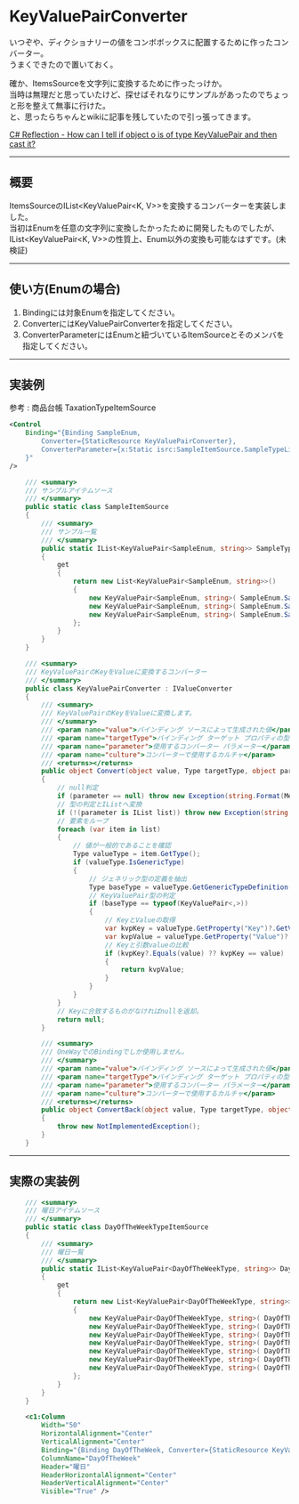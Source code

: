 # KeyValuePairConverter

いつぞや、ディクショナリーの値をコンボボックスに配置するために作ったコンバーター。  
うまくできたので置いておく。  

確か、ItemsSourceを文字列に変換するために作ったっけか。  
当時は無理だと思っていたけど、探せばそれなりにサンプルがあったのでちょっと形を整えて無事に行けた。  
と、思ったらちゃんとwikiに記事を残していたので引っ張ってきます。  

[C# Reflection - How can I tell if object o is of type KeyValuePair and then cast it?](https://stackoverflow.com/questions/2729614/c-sharp-reflection-how-can-i-tell-if-object-o-is-of-type-keyvaluepair-and-then)  

---

## 概要

ItemsSourceのIList<KeyValuePair<K, V>>を変換するコンバーターを実装しました。  
当初はEnumを任意の文字列に変換したかったために開発したものでしたが、IList<KeyValuePair<K, V>>の性質上、Enum以外の変換も可能なはずです。(未検証)  

---

## 使い方(Enumの場合)

1. Bindingには対象Enumを指定してください。  
2. ConverterにはKeyValuePairConverterを指定してください。  
3. ConverterParameterにはEnumと紐づいているItemSourceとそのメンバを指定してください。  

---

## 実装例

参考 : 商品台帳 TaxationTypeItemSource  

``` XML
<Control
    Binding="{Binding SampleEnum,
        Converter={StaticResource KeyValuePairConverter},
        ConverterParameter={x:Static isrc:SampleItemSource.SampleTypeList}
    }"
/>
```

``` C#
    /// <summary>
    /// サンプルアイテムソース
    /// </summary>
    public static class SampleItemSource
    {
        /// <summary>
        /// サンプル一覧
        /// </summary>
        public static IList<KeyValuePair<SampleEnum, string>> SampleTypeList
        {
            get
            {
                return new List<KeyValuePair<SampleEnum, string>>()
                {
                    new KeyValuePair<SampleEnum, string>( SampleEnum.SampleA, "サンプルA"),
                    new KeyValuePair<SampleEnum, string>( SampleEnum.SampleB, "サンプルB"),
                    new KeyValuePair<SampleEnum, string>( SampleEnum.SampleC, "サンプルC")
                };
            }
        }
    }
```

``` C# : KeyValuePairConverter
    /// <summary>
    /// KeyValuePairのKeyをValueに変換するコンバーター
    /// </summary>
    public class KeyValuePairConverter : IValueConverter
    {
        /// <summary>
        /// KeyValuePairのKeyをValueに変換します。
        /// </summary>
        /// <param name="value">バインディング ソースによって生成された値</param>
        /// <param name="targetType">バインディング ターゲット プロパティの型</param>
        /// <param name="parameter">使用するコンバーター パラメーター</param>
        /// <param name="culture">コンバーターで使用するカルチャ</param>
        /// <returns></returns>
        public object Convert(object value, Type targetType, object parameter, CultureInfo culture)
        {
            // null判定
            if (parameter == null) throw new Exception(string.Format(Message.Invalid, "値"));
            // 型の判定とIListへ変換
            if (!(parameter is IList list)) throw new Exception(string.Format(Message.Invalid, "型"));
            // 要素をループ
            foreach (var item in list)
            {
                // 値が一般的であることを確認
                Type valueType = item.GetType();
                if (valueType.IsGenericType)
                {
                    // ジェネリック型の定義を抽出
                    Type baseType = valueType.GetGenericTypeDefinition();
                    // KeyValuePair型の判定
                    if (baseType == typeof(KeyValuePair<,>))
                    {
                        // KeyとValueの取得
                        var kvpKey = valueType.GetProperty("Key")?.GetValue(item, null);
                        var kvpValue = valueType.GetProperty("Value")?.GetValue(item, null);
                        // Keyと引数valueの比較
                        if (kvpKey?.Equals(value) ?? kvpKey == value)
                        {
                            return kvpValue;
                        }
                    }
                }
            }
            // Keyに合致するものがなければnullを返却。
            return null;
        }

        /// <summary>
        /// OneWayでのBindingでしか使用しません。
        /// </summary>
        /// <param name="value">バインディング ソースによって生成された値</param>
        /// <param name="targetType">バインディング ターゲット プロパティの型</param>
        /// <param name="parameter">使用するコンバーター パラメーター</param>
        /// <param name="culture">コンバーターで使用するカルチャ</param>
        /// <returns></returns>
        public object ConvertBack(object value, Type targetType, object parameter, CultureInfo culture)
        {
            throw new NotImplementedException();
        }
    }
```

---

## 実際の実装例

``` C#
    /// <summary>
    /// 曜日アイテムソース
    /// </summary>
    public static class DayOfTheWeekTypeItemSource
    {
        /// <summary>
        /// 曜日一覧
        /// </summary>
        public static IList<KeyValuePair<DayOfTheWeekType, string>> DayOfTheWeekTypeList
        {
            get
            {
                return new List<KeyValuePair<DayOfTheWeekType, string>>()
                {
                    new KeyValuePair<DayOfTheWeekType, string>( DayOfTheWeekType.Sun, "日" ),
                    new KeyValuePair<DayOfTheWeekType, string>( DayOfTheWeekType.Mon, "月" ),
                    new KeyValuePair<DayOfTheWeekType, string>( DayOfTheWeekType.Tue, "火" ),
                    new KeyValuePair<DayOfTheWeekType, string>( DayOfTheWeekType.Wed ,"水" ),
                    new KeyValuePair<DayOfTheWeekType, string>( DayOfTheWeekType.Thu, "木" ),
                    new KeyValuePair<DayOfTheWeekType, string>( DayOfTheWeekType.Fri, "金" ),
                    new KeyValuePair<DayOfTheWeekType, string>( DayOfTheWeekType.Sat, "土" ),
                };
            }
        }
    }
```

``` XML
    <c1:Column
        Width="50"
        HorizontalAlignment="Center"
        VerticalAlignment="Center"
        Binding="{Binding DayOfTheWeek, Converter={StaticResource KeyValuePairConverter}, ConverterParameter={x:Static isrc:DayOfTheWeekTypeItemSource.DayOfTheWeekTypeList}, Mode=OneWay}"
        ColumnName="DayOfTheWeek"
        Header="曜日"
        HeaderHorizontalAlignment="Center"
        HeaderVerticalAlignment="Center"
        Visible="True" />
```
